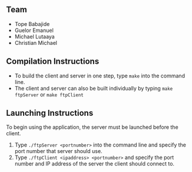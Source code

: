 ## Team
- Tope Babajide
- Guelor Emanuel
- Michael Lutaaya
- Christian Michael

## Compilation Instructions
- To build the client and server in one step, type `make` into the command line.
- The client and server can also be built individually by typing `make ftpServer` or `make ftpClient`

## Launching Instructions
To begin using the application, the server must be launched before the client.

1. Type `./ftpServer <portnumber>` into the command line and specify the port number that server should use.
2. Type `./ftpClient <ipaddress> <portnumber>` and specify the port number and IP address of the server the client should connect to.
